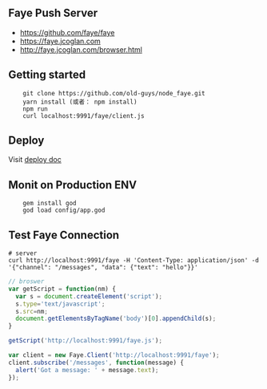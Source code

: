 ## Faye Push Server

- https://github.com/faye/faye
- https://faye.jcoglan.com
- http://faye.jcoglan.com/browser.html

## Getting started

        git clone https://github.com/old-guys/node_faye.git
        yarn install (或者： npm install)
        npm run
        curl localhost:9991/faye/client.js

## Deploy

Visit [deploy doc](docs/deploy.md)

## Monit on Production ENV

        gem install god
        god load config/app.god

## Test Faye Connection

```shell
# server
curl http://localhost:9991/faye -H 'Content-Type: application/json' -d '{"channel": "/messages", "data": {"text": "hello"}}'
```

```js
// broswer
var getScript = function(nm) {
  var s = document.createElement('script');
  s.type='text/javascript';
  s.src=nm;
  document.getElementsByTagName('body')[0].appendChild(s);
}

getScript('http://localhost:9991/faye.js');

var client = new Faye.Client('http://localhost:9991/faye');
client.subscribe('/messages', function(message) {
  alert('Got a message: ' + message.text);
});
```